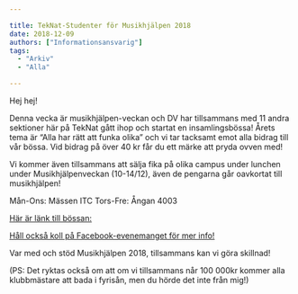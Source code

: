 ```yaml
---

title: TekNat-Studenter för Musikhjälpen 2018
date: 2018-12-09
authors: ["Informationsansvarig"]
tags:
  - "Arkiv"
  - "Alla"

---
```


Hej hej!

Denna vecka är musikhjälpen-veckan och DV har tillsammans med 11 andra sektioner här på TekNat gått ihop och startat en insamlingsbössa! Årets tema är “Alla har rätt att funka olika” och vi tar tacksamt emot alla bidrag till vår bössa. Vid bidrag på över 40 kr får du ett märke att pryda ovven med!

Vi kommer även tillsammans att sälja fika på olika campus under lunchen under Musikhjälpenveckan (10-14/12), även de pengarna går oavkortat till musikhjälpen!

 Mån-Ons:  Mässen ITC
 Tors-Fre:  Ångan 4003

[Här är länk till bössan:](https://bossan.musikhjalpen.se/insamlingar/teknatstudenter-for-musikhjalpen?fbclid=IwAR01gf-NRxbiYglUaCK5IEnUoYXM27mi0l7hSAwlIVGUYEsarb-GKJd8XUs)

[Håll också koll på Facebook-evenemanget för mer info!](https://www.facebook.com/events/192362534974213/permalink/199652540911879/)

Var med och stöd Musikhjälpen 2018, tillsammans kan vi göra skillnad!

(PS: Det ryktas också om att om vi tillsammans når 100 000kr kommer alla klubbmästare att bada i fyrisån, men du hörde det inte från mig!)